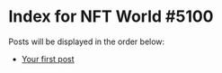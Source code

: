 # Index for NFT World #5100
Posts will be displayed in the order below:

- [Your first post](./001-first.md)

